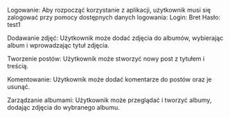 Logowanie: Aby rozpocząć korzystanie z aplikacji, użytkownik musi się zalogować przy pomocy dostępnych danych logowania: Login: Bret Hasło: test1

Dodawanie zdjęć: Użytkownik może dodać zdjęcia do albumów, wybierając album i wprowadzając tytuł zdjęcia.

Tworzenie postów: Użytkownik może stworzyć nowy post z tytułem i treścią.

Komentowanie: Użytkownik może dodać komentarze do postów oraz je usunąć.

Zarządzanie albumami: Użytkownik może przeglądać i tworzyć albumy, dodając zdjęcia do wybranego albumu.
